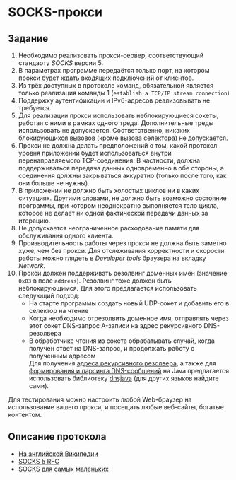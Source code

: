 # SOCKS-прокси

## Задание

1. Необходимо реализовать прокси-сервер, соответствующий стандарту *SOCKS* версии 5.
2. В параметрах программе передаётся только порт, на котором прокси будет ждать входящих подключений от клиентов.
3. Из трёх доступных в протоколе команд, обязательной является только реализация команды 1 (`establish a TCP/IP stream connection`)
4. Поддержку аутентификации и IPv6-адресов реализовывать не требуется.
5. Для реализации прокси использовать неблокирующиеся сокеты, работая с ними в рамках одного треда. Дополнительные треды использовать не допускается. Соответственно, никаких блокирующихся вызовов (кроме вызова селектора) не допускается.
6. Прокси не должна делать предположений о том, какой протокол уровня приложений будет использоваться внутри перенаправляемого TCP-соединения. В частности, должна поддерживаться передача данных одновременно в обе стороны, а соединения должны закрываться аккуратно (только после того, как они больше не нужны).
7. В приложении не должно быть холостых циклов ни в каких ситуациях. Другими словами, не должно быть возможно состояние программы, при котором неоднократно выполняется тело цикла, которое не делает ни одной фактической передачи данных за итерацию.
8. Не допускается неограниченное расходование памяти для обслуживания одного клиента.
9. Производительность работы через прокси не должна быть заметно хуже, чем без прокси. Для отслеживания корректности и скорости работы можно глядеть в *Developer tools* браузера на вкладку *Network*.
10. Прокси должен поддерживать резолвинг доменных имён (значение `0x03` в поле `address`). Резолвинг тоже должен быть неблокирующимся. Для этого предлагается использовать следующий подход:
	* На старте программы создать новый UDP-сокет и добавить его в селектор на чтение
	* Когда необходимо отрезолвить доменное имя, отправлять через этот сокет DNS-запрос A-записи на адрес рекурсивного DNS-резолвера
	* В обработчике чтения из сокета обрабатывать случай, когда получен ответ на DNS-запрос, и продолжать работу с полученным адресом  
Для получения [адреса рекурсивного резолвера](https://stackoverflow.com/questions/21923682/getting-the-address-of-a-dns-server-programmatically-in-java/51844866#51844866), а также для [формирования и парсинга DNS-сообщений](https://javadoc.io/doc/dnsjava/dnsjava/latest/org/xbill/DNS/Message.html) на Java предлагается использовать библиотеку [dnsjava](https://github.com/dnsjava/dnsjava) (для других языков найдите сами).

Для тестирования можно настроить любой Web-браузер на использование вашего прокси, и посещать любые веб-сайты, богатые контентом.

## Описание протокола

* [На английской Википедии](https://en.wikipedia.org/wiki/SOCKS)
* [SOCKS 5 RFC](https://www.ietf.org/rfc/rfc1928.txt)
* [SOCKS для самых маленьких](http://fit.ippolitov.me/CN_2/2022/socks.jpg)
